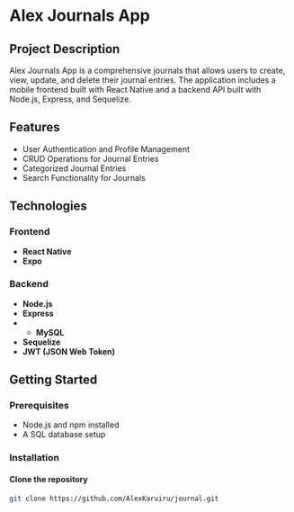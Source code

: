 # Alex Journals App

## Project Description
Alex Journals App is a comprehensive journals that allows users to create, view, update, and delete their journal entries. The application includes a mobile frontend built with React Native and a backend API built with Node.js, Express, and Sequelize.

## Features
- User Authentication and Profile Management
- CRUD Operations for Journal Entries
- Categorized Journal Entries
- Search Functionality for Journals

## Technologies
### Frontend
- **React Native**
- **Expo**

### Backend
- **Node.js**
- **Express**
- - **MySQL**
- **Sequelize**
- **JWT (JSON Web Token)**

## Getting Started

### Prerequisites
- Node.js and npm installed
- A SQL database setup 

### Installation

#### Clone the repository
   ```sh
   git clone https://github.com/AlexKaruiru/journal.git
